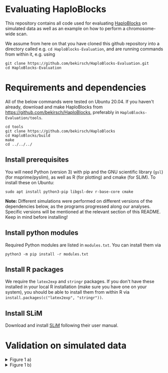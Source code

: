 # Evaluating HaploBlocks

This repository contains all code used for evaluating [HaploBlocks](https://github.com/bekirsch/HaploBlocks) on simulated data as well as an example on how to perform a chromosome-wide scan.

We assume from here on that you have cloned this github repository into a directory called e.g.
`cd HaploBlocks-Evaluation`, and are running commands from within it, e.g. using

```
git clone https://github.com/bekirsch/HaploBlocks-Evaluation.git
cd HaploBlocks-Evaluation
```

# Requirements and dependencies

All of the below commands were tested on Ubuntu 20.04. If you haven't already, download and make HaploBlocks from https://github.com/bekirsch/HaploBlocks, preferably in `HaploBlocks-Evaluation/tools`. 

```
cd tools
git clone https://github.com/bekirsch/HaploBlocks
cd HaploBlocks/build
make
cd ../../../
```

## Install prerequisites

You will need Python (version 3) with pip and the GNU scientific library (`gsl`) (for msprime/pyslim), as well as R (for plotting) and cmake (for SLiM). To install these on Ubuntu:

```
sudo apt install python3-pip libgsl-dev r-base-core cmake
```

**Note:** Different simulations were performed on different versions of the dependencies below, as the programs progressed along our analyses. Specific versions will be mentioned at the relevant section of this README. Keep in mind before installing!

## Install python modules

Required Python modules are listed in `modules.txt`. You can install them via

```
python3 -m pip install -r modules.txt
```

## Install R packages

We require the `latex2exp` and `stringr` packages. If you don't have these installed in your local R installation (make sure you have one on your system), you should be able to install them from within R via `install.packages(c("latex2exp", "stringr"))`.

## Install SLiM

Download and install [SLiM](http://messerlab.org/slim/) following their user manual.

# Validation on simulated data

<details>
    <summary>Figure 1 a)</summary>

   ### Software Versions:

   SLiM:       3.4

   tskit:      0.3.2

   pyslim:     0.403

   msprime:    0.7.4

   1. Create a directory for simulations:
   ```
   mkdir results/evaluation/Additive_10Mb_10kNe
   ```
   2. Define a function for simulating:
   ```
   simulating() {
   seed=$(openssl rand 4 | od -DAn);
   slim -s $seed scripts/Additive.slim &>/dev/null;
   trees=$(echo "results/evaluation/Additive_10Mb_10kNe/simulation${seed}/${seed}_sC0.02_mF*.trees" | tr -d ' ');

   for file in $trees; do
       python3 scripts/recapitation.py -i $file &>/dev/null;
       line=$(cat ${file/.trees/.trees.vcf} | grep -n '4999999' | cut -f1 | cut -d":" -f1)
       cat ${file/.trees/.trees.vcf} | awk -F '\t' -v OFS='\t' -v m=$line -v n=4 -v el='0' 'NR == m { $n = el } 1' | awk -F '\t' -v OFS='\t' -v m=$line -v n=5 -v el='1' 'NR == m { $n = el } 1' | gzip > ${file/.trees/.trees.uniform.vcf.gz}
       rm ${file/.trees/.trees.vcf}
   done
   }
   export -f simulating
   ```

   3. Run 50 simulations (make use of GNU parallel to speed up - provided your setup allows it), one of which is started via:
   ```
   for i in {1..50}; do simulating; done
   ```

   4. Create a lookup-table:
   ```
   tools/haploblocks/filter_lookup -max_k 2000 > results/evaluation/Additive_10Mb_10kNe/ancestry.lookup
   ```

   5. Create a directory for the output:
   ```
   mkdir results/evaluation/Additive_10Mb_10kNe/output
   ```

   6. Define a function for running haploblocks:
   ```
   haploblocks() {
   vcf_gz=$1;
   vcf=${vcf_gz/.vcf.gz/.vcf}
   cmap=${vcf/.vcf/.vcf.positions};
   rmap=${cmap/.positions/.positions.map};

   zcat $vcf_gz > $vcf
   tools/haploblocks/extract_positions -i $vcf -o $cmap &>/dev/null;
   awk -v OFS='\t' '{print "chr1", "snp"NR, (50*log(1/(1-(2*1e-8*$0)))), $0}' $cmap | tr ',' '.' > $rmap;
   tools/haploblocks/full --out_folder results/evaluation/Additive_10Mb_10kNe/output --vcf_path $vcf --genetic_map_path $rmap --lookup_path results/evaluation/Additive_10Mb_10kNe/ancestry.lookup --remove &>/dev/null;

   rm $vcf;
   rm $cmap;
   rm $rmap;
   }
   export -f haploblocks
   ```

   7. Run haploblocks:
   ```
   for file in results/evaluation/Additive_10Mb_10kNe/simulation*/*.uniform.vcf.gz; do haploblocks $file; done
   ```
   8. Count the simulations (needed for plotting):
   ```
   all=$(ls results/evaluation/Additive_10Mb_10kNe/output/*filtered.sHat.csv | wc -l)
   files=$((all / 13))
   ```

   9. Plot Figure:
   ```
   Rscript scripts/Plot_Fig1a.R results/evaluation/Additive_10Mb_10kNe/output $files
   ```

</details>

<details>
    <summary>Figure 1 b)</summary>

   ### Software Versions:

   SLiM:       3.4

   tskit:      0.3.2

   pyslim:     0.403

   msprime:    0.7.4


</details>
<!---

1. Create a directory for simulations:
```
mkdir results/evaluation/Additive_10Mb_10kNe
```
2. Define a function for simulating:
```
simulating() {
seed=$(openssl rand 4 | od -DAn);
slim -s $seed scripts/Additive.slim &>/dev/null;
trees=$(echo "results/evaluation/Additive_10Mb_10kNe/simulation${seed}/${seed}_sC0.02_mF*.trees" | tr -d ' ');

for file in $trees; do
  python3 scripts/recapitation.py -i $file &>/dev/null;
  line=$(cat ${file/.trees/.trees.vcf} | grep -n '4999999' | cut -f1 | cut -d":" -f1)
  cat ${file/.trees/.trees.vcf} | awk -F '\t' -v OFS='\t' -v m=$line -v n=4 -v el='0' 'NR == m { $n = el } 1' | awk -F '\t' -v OFS='\t' -v m=$line -v n=5 -v el='1' 'NR == m { $n = el } 1' | gzip > ${file/.trees/.trees.uniform.vcf.gz}
  rm ${file/.trees/.trees.vcf}
done
}
export -f simulating
```

3. Run 50 simulations (make use of GNU parallel to speed up - provided your setup allows it), one of which is started via:
```
for i in {1..50}; do simulating; done
```

4. Create a lookup-table:
tools/haploblocks/filter_lookup -max_k 2000 > results/evaluation/```
```
Additive_10Mb_10kNe/ancestry.lookup
```

5. Create a directory for the output:
```
mkdir results/evaluation/Additive_10Mb_10kNe/output
```

6. Define a function for running haploblocks:
```
haploblocks() {
vcf_gz=$1;
vcf=${vcf_gz/.vcf.gz/.vcf}
cmap=${vcf/.vcf/.vcf.positions};
rmap=${cmap/.positions/.positions.map};

zcat $vcf_gz > $vcf
tools/haploblocks/extract_positions -i $vcf -o $cmap &>/dev/null;
awk -v OFS='\t' '{print "chr1", "snp"NR, (50*log(1/(1-(2*1e-8*$0)))), $0}' $cmap | tr ',' '.' > $rmap;
tools/haploblocks/full --out_folder results/evaluation/Additive_10Mb_10kNe/output --vcf_path $vcf --genetic_map_path $rmap --lookup_path results/evaluation/Additive_10Mb_10kNe/ancestry.lookup --remove &>/dev/null;

rm $vcf;
rm $cmap;
rm $rmap;
}
export -f haploblocks
```

7. Run haploblocks:
```
for file in results/evaluation/Additive_10Mb_10kNe/simulation*/*.uniform.vcf.gz; do haploblocks $file; done
```
8. Count the simulations (needed for plotting):
```
a
9. Plot Figure:
```
Rscript scripts/Plot_Fig1a.R results/evaluation/Additive_10Mb_10kNe/output $files
```ll=$(ls results/evaluation/Additive_10Mb_10kNe/output/*filtered.sHat.csv | wc -l)
files=$((all / 13))
```

9. Plot Figure:
```
Rscript scripts/Plot_Fig1a.R results/evaluation/Additive_10Mb_10kNe/output $files
```



# Run selection scan

